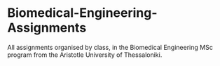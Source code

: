 # Biomedical-Engineering-Assignments
All assignments organised by class, in the Biomedical Engineering MSc program from the Aristotle University of Thessaloniki. 
